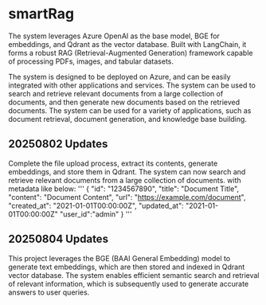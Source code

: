 # smartRag
The system leverages Azure OpenAI as the base model, BGE for embeddings, and Qdrant as the vector database. Built with LangChain, it forms a robust RAG (Retrieval-Augmented Generation) framework capable of processing PDFs, images, and tabular datasets.

The system is designed to be deployed on Azure, and can be easily integrated with other applications and services. The system can be used to search and retrieve relevant documents from a large collection of documents, and then generate new documents based on the retrieved documents. The system can be used for a variety of applications, such as document retrieval, document generation, and knowledge base building.

## 20250802 Updates
Complete the file upload process, extract its contents, generate embeddings, and store them in Qdrant. The system can now search and retrieve relevant documents from a large collection of documents. with metadata like below:
'''
{
    "id": "1234567890",
    "title": "Document Title",
    "content": "Document Content",
    "url": "https://example.com/document",
    "created_at": "2021-01-01T00:00:00Z",
    "updated_at": "2021-01-01T00:00:00Z"
    "user_id":"admin"
}
'''

## 20250804 Updates
This project leverages the BGE (BAAI General Embedding) model to generate text embeddings, which are then stored and indexed in Qdrant vector database. The system enables efficient semantic search and retrieval of relevant information, which is subsequently used to generate accurate answers to user queries.